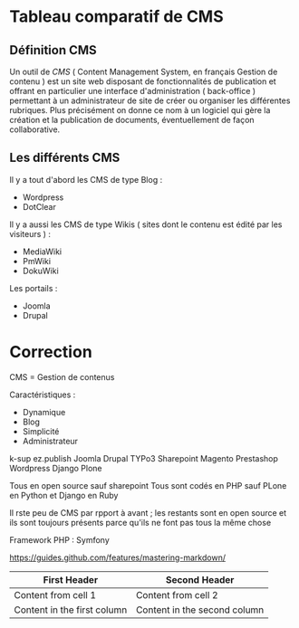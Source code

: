# Tableau comparatif de CMS #

## Définition CMS ##

Un outil de *CMS* ( Content Management System, en français Gestion de contenu ) est un site web disposant de 
fonctionnalités de publication et offrant en particulier une interface d'administration ( back-office ) 
permettant à un administrateur de site de créer ou organiser les différentes rubriques. 
Plus précisément on donne ce nom à un logiciel qui gère la création et la publication de documents, 
éventuellement de façon collaborative.

## Les différents CMS ##

Il y a tout d'abord les CMS de type Blog :

* Wordpress
* DotClear

Il y a aussi les CMS de type Wikis ( sites dont le contenu est édité par les visiteurs ) :

* MediaWiki
* PmWiki
* DokuWiki

Les portails :

* Joomla 
* Drupal

# Correction #

CMS = Gestion de contenus 

Caractéristiques :
* Dynamique
* Blog 
* Simplicité
* Administrateur

k-sup
ez.publish
Joomla
Drupal
TYPo3
Sharepoint
Magento
Prestashop
Wordpress
Django
Plone 

Tous en open source sauf sharepoint 
Tous sont codés en PHP sauf PLone en Python et Django en Ruby

Il rste peu de CMS par rpport à avant ; les restants sont en open source et ils sont toujours présents parce qu'ils ne font pas tous la même chose 

Framework PHP : Symfony

https://guides.github.com/features/mastering-markdown/

First Header | Second Header
------------ | -------------
Content from cell 1 | Content from cell 2
Content in the first column | Content in the second column
